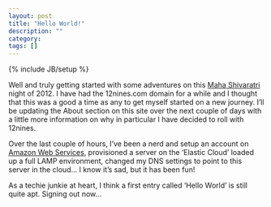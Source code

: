 ```yaml
---
layout: post
title: "Hello World!"
description: ""
category: 
tags: []
---
```

{% include JB/setup %}

Well and truly getting started with some adventures on this [Maha Shivaratri](http://en.wikipedia.org/wiki/Maha_Shivaratri) night of 2012. I have had the 12nines.com domain for a while and I thought that this was a good a time as any to get myself started on a new journey. I’ll be updating the About section on this site over the next couple of days with a little more information on why in particular I have decided to roll with 12nines.

Over the last couple of hours, I’ve been a nerd and setup an account on [Amazon Web Services](http://aws.amazon.com/), provisioned a server on the ‘Elastic Cloud’ loaded up a full LAMP environment, changed my DNS settings to point to this server in the cloud… I know it’s sad, but it has been fun!

As a techie junkie at heart, I think a first entry called ‘Hello World’ is still quite apt. Signing out now…

